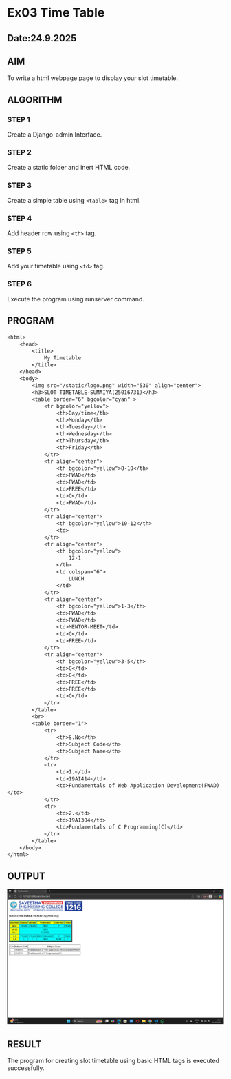 # Ex03 Time Table
## Date:24.9.2025

## AIM
To write a html webpage page to display your slot timetable.

## ALGORITHM
### STEP 1
Create a Django-admin Interface.

### STEP 2
Create a static folder and inert HTML code.

### STEP 3
Create a simple table using ```<table>``` tag in html.

### STEP 4
Add header row using ```<th>``` tag.

### STEP 5
Add your timetable using ```<td>``` tag.

### STEP 6
Execute the program using runserver command.

## PROGRAM
```
<html>
    <head>
        <title>
            My Timetable
        </title>
    </head>
    <body>
        <img src="/static/logo.png" width="530" align="center">
        <h3>SLOT TIMETABLE-SUMAIYA(25016731)</h3>
        <table border="6" bgcolor="cyan" >
            <tr bgcolor="yellow">
                <th>Day/time</th>
                <th>Monday</th>
                <th>Tuesday</th>
                <th>Wednesday</th>
                <th>Thursday</th>
                <th>Friday</th>
            </tr>
            <tr align="center">
                <th bgcolor="yellow">8-10</th>
                <td>FWAD</td>
                <td>FWAD</td>
                <td>FREE</td>
                <td>C</td>
                <td>FWAD</td>
            </tr>
            <tr align="center">
                <th bgcolor="yellow">10-12</th>
                <td>
            </tr>
            <tr align="center">
                <th bgcolor="yellow">
                    12-1
                </th>
                <td colspan="6">
                    LUNCH
                </td>
            </tr>
            <tr align="center">
                <th bgcolor="yellow">1-3</th>
                <td>FWAD</td>
                <td>FWAD</td>
                <td>MENTOR-MEET</td>
                <td>C</td>
                <td>FREE</td>
            </tr>
            <tr align="center">
                <th bgcolor="yellow">3-5</th>
                <td>C</td>
                <td>C</td>
                <td>FREE</td>
                <td>FREE</td>
                <td>C</td>
            </tr>
        </table>
        <br>
        <table border="1">
            <tr>
                <th>S.No</th>
                <th>Subject Code</th>
                <th>Subject Name</th>
            </tr>
            <tr>
                <td>1.</td>
                <td>19AI414</td>
                <td>Fundamentals of Web Application Development(FWAD)</td>
            </tr>
            <tr>
                <td>2.</td>
                <td>19AI304</td>
                <td>Fundamentals of C Programming(C)</td>
            </tr>
        </table>
    </body>
</html>

```

## OUTPUT
![alt text](<Screenshot 2025-09-24 144440.png>)

## RESULT
The program for creating slot timetable using basic HTML tags is executed successfully.
